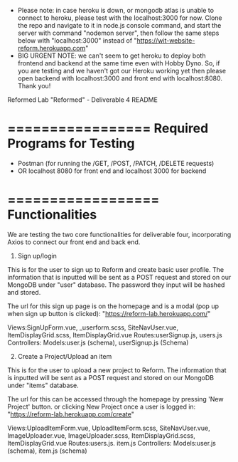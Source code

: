 - Please note: in case heroku is down, or mongodb atlas is unable to connect to heroku, please test with the localhost:3000 for now. Clone the repo and navigate to it in node.js console command, and start the server with command "nodemon server", then follow the same steps below with "localhost:3000" instead of "https://wit-website-reform.herokuapp.com"
- BIG URGENT NOTE: we can't seem to get heroku to deploy both frontend and backend at the same time even with Hobby Dyno. So, if you are testing and we haven't got our Heroku working yet then please open backend with localhost:3000 and front end with localhost:8080. Thank you!

Reformed Lab "Reformed" - Deliverable 4 README


=================
Required Programs for Testing
=================

- Postman (for running the /GET, /POST, /PATCH, /DELETE requests)
- OR localhost 8080 for front end and localhost 3000 for backend


==================
Functionalities
==================
We are testing the two core functionalities for deliverable four, incorporating Axios to connect our front end and back end.

1. Sign up/login

This is for the user to sign up to Reform and create basic user profile. The information that is inputted will be sent as a POST request and stored on our MongoDB under "user" database. The password they input will be hashed and stored.

The url for this sign up page is on the homepage and is a modal (pop up when sign up button is clicked): "https://reform-lab.herokuapp.com/"

Views:SignUpForm.vue, _userform.scss, SiteNavUser.vue, ItemDisplayGrid.scss, ItemDisplayGrid.vue
Routes:userSignup.js, users.js
Controllers:
Models:user.js (schema), userSignup.js (Schema)

2. Create a Project/Upload an item

This is for the user to upload a new project to Reform. The information that is inputted will be sent as a POST request and stored on our MongoDB under "items" database. 

The url for this can be accessed through the homepage by pressing 'New Project' button. or clicking New Project once a user is logged in: "https://reform-lab.herokuapp.com/create"

Views:UploadItemForm.vue, UploadItemForm.scss, SiteNavUser.vue, ImageUploader.vue, ImageUploader.scss, ItemDisplayGrid.scss, ItemDisplayGrid.vue
Routes:users.js. item.js
Controllers:
Models:user.js (schema), item.js (schema)
